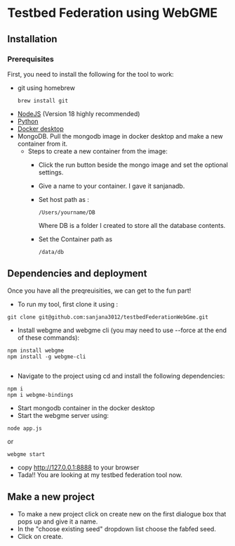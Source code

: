 # Testbed Federation using WebGME
## Installation
### Prerequisites
First, you need to install the following for the tool to work:
- git using homebrew
  ```
  brew install git

  ```
- [NodeJS](https://nodejs.org/en/) (Version 18 highly recommended)
- [Python](https://www.python.org/)
- [Docker desktop](https://www.docker.com/products/docker-desktop/)
- MongoDB. Pull the mongodb image in docker desktop and make a new container from it.
  - Steps to create a new container from the image:
    - Click the run button beside the mongo image and set the optional settings.
    - Give a name to your container. I gave it sanjanadb.
    - Set host path as :
      ```
      /Users/yourname/DB

      ```
      Where DB is a folder I created to store all the database contents.

    - ​Set the Container path as
      ```
      /data/db
      ```
## Dependencies and deployment
Once you have all the preqreuisities, we can get to the fun part!
- To run my tool, first clone it using :

```
git clone git@github.com:sanjana3012/testbedFederationWebGme.git

```
- Install webgme and webgme cli (you may need to use --force at the end of these commands):

```
npm install webgme
npm install -g webgme-cli
    
```
- Navigate to the project using cd and install the following dependencies:
```
npm i
npm i webgme-bindings

```
- Start mongodb container in the docker desktop
- Start the webgme server using:
```
node app.js
```
or
```
webgme start
```
- copy http://127.0.0.1:8888 to your browser
- Tada!! You are looking at my testbed federation tool now.
## Make a new project
- To make a new project click on create new on the first dialogue box that pops up and give it a name.
- In the "choose existing seed" dropdown list choose the fabfed seed.
- Click on create.


